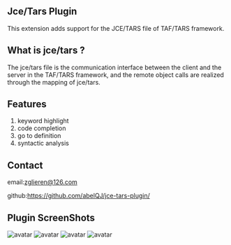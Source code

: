 ## Jce/Tars Plugin
This extension adds support for the JCE/TARS file of TAF/TARS framework.

## What is jce/tars ?
The jce/tars file is the communication interface between the client and the server in the TAF/TARS framework, and the remote object calls are realized through the mapping of jce/tars.

## Features 
1. keyword highlight
2. code completion
3. go to definition
4. syntactic analysis

## Contact 
email:zglieren@126.com

github:https://github.com/abelQJ/jce-tars-plugin/


## Plugin ScreenShots
![avatar](https://raw.githubusercontent.com/zglieren303/pic/master/complete.png)
![avatar](https://raw.githubusercontent.com/zglieren303/pic/master/go-to-def.png)
![avatar](https://raw.githubusercontent.com/zglieren303/pic/master/grammar-check.png)
![avatar](https://raw.githubusercontent.com/zglieren303/pic/master/config-grammar-check.png)



